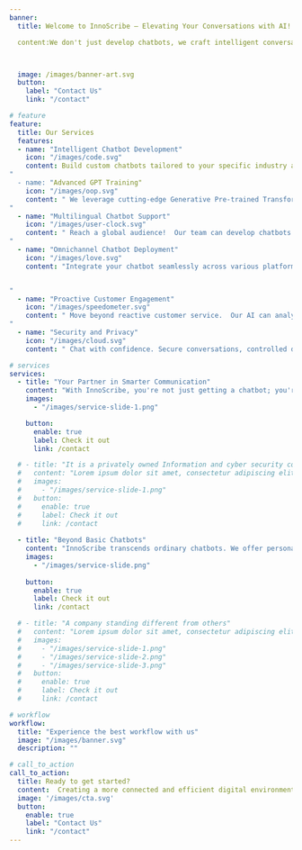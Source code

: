 ```yaml
---
banner:
  title: Welcome to InnoScribe – Elevating Your Conversations with AI!

  content:We don't just develop chatbots, we craft intelligent conversational AI solutions.  Our Conversational AI as a Service (CAaaS) plans empower businesses like yours to revolutionize customer interactions.  Whether you run a bustling restaurant, a service-oriented company, or any website seeking to connect with customers on a deeper level, InnoScribe offers a customizable CAaaS plan to fit your unique needs and budget.



  image: /images/banner-art.svg
  button:
    label: "Contact Us"
    link: "/contact"

# feature
feature: 
  title: Our Services
  features:
  - name: "Intelligent Chatbot Development"
    icon: "/images/code.svg"
    content: Build custom chatbots tailored to your specific industry and goals. Whether you need a restaurant bot to take orders or a service-oriented bot to answer FAQs and troubleshoot issues, our team crafts chatbots that deliver exceptional customer experiences.
"
  - name: "Advanced GPT Training"
    icon: "/images/oop.svg"
    content: " We leverage cutting-edge Generative Pre-trained Transformer (GPT) technology to train your chatbot on your unique data. This ensures your bot understands your brand voice, product offerings, and the specific needs of your customers.
"
  - name: "Multilingual Chatbot Support"
    icon: "/images/user-clock.svg"
    content: " Reach a global audience!  Our team can develop chatbots that can converse with customers in multiple languages. This eliminates language barriers and allows you to provide exceptional customer service to a broader market..
"
  - name: "Omnichannel Chatbot Deployment"
    icon: "/images/love.svg"
    content: "Integrate your chatbot seamlessly across various platforms, including your website, messaging apps (e.g., WhatsApp, Facebook Messenger), and social media. This allows customers to interact with your bot wherever they feel most comfortable.


"
  - name: "Proactive Customer Engagement"
    icon: "/images/speedometer.svg"
    content: " Move beyond reactive customer service.  Our AI can analyze user behavior and proactively offer support or recommendations before a customer even asks. Imagine a chatbot that suggests a size chart when a customer views a clothing item, or recommends a related service based on their browsing history.
"
  - name: "Security and Privacy"
    icon: "/images/cloud.svg"
    content: " Chat with confidence. Secure conversations, controlled data, and total transparency. Your privacy, our priority."

# services
services:
  - title: "Your Partner in Smarter Communication"
    content: "With InnoScribe, you're not just getting a chatbot; you're gaining a trusted partner in smarter communication. We're committed to helping you create a more connected and efficient digital environment for your business. Take the next step towards a future of intelligent conversations and integrated services. Contact InnoScribe today and let us help you unlock the power of AI-powered chat solutions."
    images:
      - "/images/service-slide-1.png"

    button:
      enable: true
      label: Check it out
      link: /contact

  # - title: "It is a privately owned Information and cyber security company"
  #   content: "Lorem ipsum dolor sit amet, consectetur adipiscing elit. Consequat tristique eget amet, tempus eu at consecttur. Leo facilisi nunc viverra tellus. Ac laoreet sit vel consquat. consectetur adipiscing elit. Consequat tristique eget amet, tempus eu at consecttur. Leo facilisi nunc viverra tellus. Ac laoreet sit vel consquat."
  #   images: 
  #     - "/images/service-slide-1.png"
  #   button:
  #     enable: true
  #     label: Check it out
  #     link: /contact
  
  - title: "Beyond Basic Chatbots"
    content: "InnoScribe transcends ordinary chatbots. We offer personalized, intelligent chat experiences tailored to your specific business needs and brand identity. From friendly and approachable to professional and informative, our chatbots become seamless extensions of your customer service team, always there to assist, engage, and convert."
    images:
      - "/images/service-slide.png"
     
    button:
      enable: true
      label: Check it out
      link: /contact

  # - title: "A company standing different from others"
  #   content: "Lorem ipsum dolor sit amet, consectetur adipiscing elit. Consequat tristique eget amet, tempus eu at consecttur. Leo facilisi nunc viverra tellus. Ac laoreet sit vel consquat. consectetur adipiscing elit. Consequat tristique eget amet, tempus eu at consecttur. Leo facilisi nunc viverra tellus. Ac laoreet sit vel consquat."
  #   images:
  #     - "/images/service-slide-1.png"
  #     - "/images/service-slide-2.png"
  #     - "/images/service-slide-3.png"
  #   button:
  #     enable: true
  #     label: Check it out
  #     link: /contact

# workflow
workflow: 
  title: "Experience the best workflow with us"
  image: "/images/banner.svg"
  description: ""

# call_to_action
call_to_action:
  title: Ready to get started?
  content:  Creating a more connected and efficient digital environment for your business. Take the next step towards smarter communication and a suite of integrated services today!.
  image: '/images/cta.svg'
  button:
    enable: true
    label: "Contact Us"
    link: "/contact"
---
```

